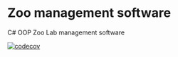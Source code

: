 # Zoo management software
C# OOP Zoo Lab management software  

[![codecov](https://codecov.io/github/CornishManLegend/ZooLabSoftware/branch/master/graph/badge.svg?token=VVQ3YQFB4Q)](https://codecov.io/github/CornishManLegend/ZooLabSoftware)